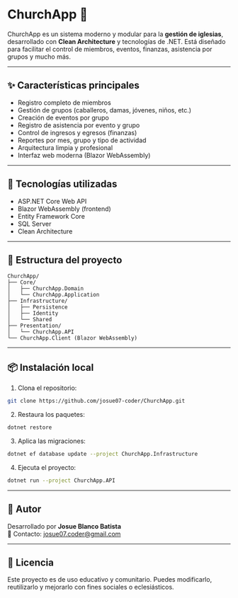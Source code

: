 # ChurchApp 🙏

ChurchApp es un sistema moderno y modular para la **gestión de iglesias**, desarrollado con **Clean Architecture** y tecnologías de .NET. Está diseñado para facilitar el control de miembros, eventos, finanzas, asistencia por grupos y mucho más.

---

## ✨ Características principales

- Registro completo de miembros
- Gestión de grupos (caballeros, damas, jóvenes, niños, etc.)
- Creación de eventos por grupo
- Registro de asistencia por evento y grupo
- Control de ingresos y egresos (finanzas)
- Reportes por mes, grupo y tipo de actividad
- Arquitectura limpia y profesional
- Interfaz web moderna (Blazor WebAssembly)

---

## 🧱 Tecnologías utilizadas

- ASP.NET Core Web API
- Blazor WebAssembly (frontend)
- Entity Framework Core
- SQL Server
- Clean Architecture

---

## 🚀 Estructura del proyecto

```
ChurchApp/
├── Core/
│   ├── ChurchApp.Domain
│   └── ChurchApp.Application
├── Infrastructure/
│   ├── Persistence
│   ├── Identity
│   └── Shared
├── Presentation/
│   └── ChurchApp.API
└── ChurchApp.Client (Blazor WebAssembly)
```

---

## 📦 Instalación local

1. Clona el repositorio:
```bash
git clone https://github.com/josue07-coder/ChurchApp.git
```

2. Restaura los paquetes:
```bash
dotnet restore
```

3. Aplica las migraciones:
```bash
dotnet ef database update --project ChurchApp.Infrastructure
```

4. Ejecuta el proyecto:
```bash
dotnet run --project ChurchApp.API
```

---

## 🤝 Autor

Desarrollado por **Josue Blanco Batista**  
📧 Contacto: josue07.coder@gmail.com

---

## 📄 Licencia

Este proyecto es de uso educativo y comunitario. Puedes modificarlo, reutilizarlo y mejorarlo con fines sociales o eclesiásticos.

